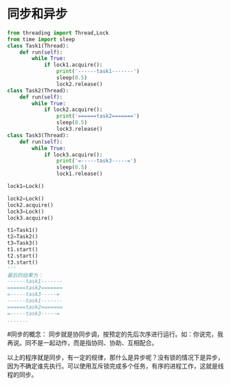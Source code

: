# 同步和异步
```python
from threading import Thread,Lock
from time import sleep
class Task1(Thread):
	def run(self):
		while True:
			if lock1.acquire():
				print('------task1-------')
				sleep(0.5)
				lock2.release()
class Task2(Thread):
	def run(self):
		while True:
			if lock2.acquire():
				print('======task2=======')
				sleep(0.5)
				lock3.release()
class Task3(Thread):
	def run(self):
		while True:
			if lock3.acquire():
				print('=-----task3-----=')
				sleep(0.5)
				lock1.release()

lock1=Lock()

lock2=Lock()
lock2.acquire()
lock3=Lock()
lock3.acquire()

t1=Task1()
t2=Task2()
t3=Task3()
t1.start()
t2.start()
t3.start()
'''
最后的结果为：
------task1-------
======task2=======
=-----task3-----=
------task1-------
======task2=======
=-----task3-----=
.......
```

#同步的概念：
同步就是协同步调，按预定的先后次序进行运行。如：你说完，我再说。同不是一起动作，而是指协同、协助、互相配合。


以上的程序就是同步，有一定的规律，那什么是异步呢？没有锁的情况下是异步，因为不确定谁先执行。可以使用互斥锁完成多个任务，有序的进程工作，这就是线程的同步。
